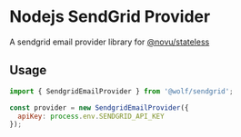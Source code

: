 # Nodejs SendGrid Provider

A sendgrid email provider library for [@novu/stateless](https://github.com/wolfhq/wolf)

## Usage

```javascript
import { SendgridEmailProvider } from '@wolf/sendgrid';

const provider = new SendgridEmailProvider({
  apiKey: process.env.SENDGRID_API_KEY
});
```
